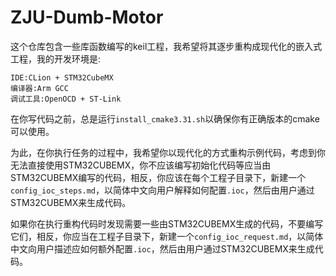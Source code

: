 # ZJU-Dumb-Motor

这个仓库包含一些库函数编写的keil工程，我希望将其逐步重构成现代化的嵌入式工程，我的开发环境是:

```
IDE:CLion + STM32CubeMX
编译器:Arm GCC
调试工具:OpenOCD + ST-Link
```

在你写代码之前，总是运行`install_cmake3.31.sh`以确保你有正确版本的cmake可以使用。

为此，在你执行任务的过程中，我希望你以现代化的方式重构示例代码，考虑到你无法直接使用STM32CUBEMX，你不应该编写初始化代码等应当由STM32CUBEMX编写的代码，相反，你应该在每个工程子目录下，新建一个`config_ioc_steps.md`，以简体中文向用户解释如何配置`.ioc`，然后由用户通过STM32CUBEMX来生成代码。

如果你在执行重构代码时发现需要一些由STM32CUBEMX生成的代码，不要编写它们，相反，你应当在工程子目录下，新建一个`config_ioc_request.md`，以简体中文向用户描述应如何额外配置`.ioc`，然后由用户通过STM32CUBEMX来生成代码。